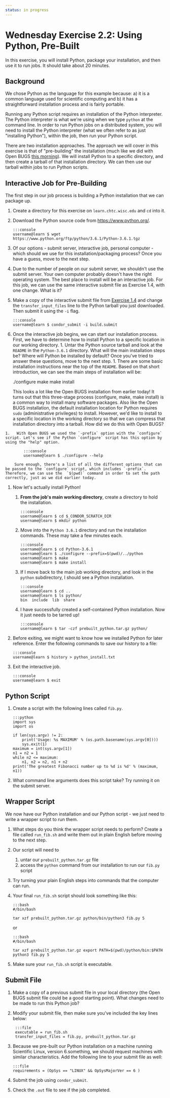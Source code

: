 ```yaml
---
status: in progress
---
```


<style type="text/css"> pre em { font-style: normal; background-color: yellow; } pre strong { font-style: normal; font-weight: bold; color: #008; } </style>

Wednesday Exercise 2.2: Using Python, Pre-Built
===============================================

In this exercise, you will install Python, package your installation, and then use it to run jobs. It should take about 20 minutes.

Background
----------

We chose Python as the language for this example because: a) it is a common language used for scientific computing and b) it has a straightforward installation process and is fairly portable.

Running any Python script requires an installation of the Python interpreter. The Python interpreter is what we're using when we type `python` at the command line. In order to run Python jobs on a distributed system, you will need to install the Python interpreter (what we often refer to as just "installing Python"), within the job, then run your Python script.

There are two installation approaches. The approach we will cover in this exercise is that of "pre-building" the installation (much like we did with Open BUGS [this morning](/materials/day3/part1-ex4-prepackaged)). We will install Python to a specific directory, and then create a tarball of that installation directory. We can then use our tarball within jobs to run Python scripts.

Interactive Job for Pre-Building
--------------------------------

The first step in our job process is building a Python installation that we can package up.

1.  Create a directory for this exercise on `learn.chtc.wisc.edu` and `cd` into it.
1.  Download the Python source code from <https://www.python.org/>. 

		:::console
		username@learn $ wget https://www.python.org/ftp/python/3.6.1/Python-3.6.1.tgz

1.  Of our options - submit server, interactive job, personal computer - which should we use for this installation/packaging process? Once you have a guess, move to the next step.

1.  Due to the number of people on our submit server, we shouldn't use the submit server. Your own computer probably doesn't have the right operating system. The best place to install will be an interactive job. For this job, we can use the same interactive submit file as Exercise 1.4, with one change. What is it?

1.  Make a copy of the interactive submit file from [Exercise 1.4](part1-ex4-prepackaged.md) and change the `transfer_input_files` line to the Python tarball you just downloaded. Then submit it using the `-i` flag. 

		:::console
		username@learn $ condor_submit -i build.submit

1.   Once the interactive job begins, we can start our installation process. First, we have to determine how to install Python to a specific location in our working directory.
    1.  Untar the Python source tarball and look at the `README` in the `Python-3.6.1` directory. What will the main installation steps be? Where will Python be installed by default? Once you've tried to answer these questions, move to the next step.
    1.  There are some basic installation instructions near the top of the `README`. Based on that short introduction, we can see the main steps of installation will be: 

		./configure
		make
		make install

		This looks a lot like the Open BUGS installation from earlier today! It turns out that this three-stage process (configure, make, make install) is a common  way to install many software packages.   Also like the Open BUGS installation, the default installation  location for Python requires `sudo` (administrative privileges) to install. However, we'd like to install to a specific location in the working directory  so that we can compress that installation directory into a tarball. How did we do this with Open BUGS? 

	1.   With Open BUGS we used the `-prefix` option with the `configure` script. Let's see if the Python `configure` script has this option by using the "help" option.  

			:::console
			username@learn $ ./configure --help

		Sure enough, there's a list of all the different options that can be passed to the `configure` script, which includes `-prefix`. Therefore, we can use the  `$(pwd)` command in order to set the path correctly, just as we did earlier today.

1.  Now let's actually install Python!
    1.  **From the job's main working directory**, create a directory to hold the installation. 

			:::console
			username@learn $ cd $_CONDOR_SCRATCH_DIR
			username@learn $ mkdir python

	1.  Move into the `Python 3.6.1` directory and run the installation commands. These may take a few minutes each. 

			:::console
			username@learn $ cd Python-3.6.1
			username@learn $ ./configure --prefix=$(pwd)/../python
			username@learn $ make
			username@learn $ make install

	1.  If I move back to the main job working directory, and look in the `python` subdirectory, I should see a Python installation. 

			:::console
			username@learn $ cd ..
			username@learn $ ls python/
			bin  include  lib  share

	1.  I have successfully created a self-contained Python installation. Now it just needs to be tarred up! 

			:::console
			username@learn $ tar -czf prebuilt_python.tar.gz python/

1.  Before exiting, we might want to know how we installed Python for later reference.  Enter the following commands to save our history to a file: 

		:::console
		username@learn $ history > python_install.txt

1.  Exit the interactive job. 

		:::console
		username@learn $ exit

Python Script
-------------

1.  Create a script with the following lines called `fib.py`. 

		:::python
		import sys
		import os

		if len(sys.argv) != 2:
			print('Usage: %s MAXIMUM' % (os.path.basename(sys.argv[0])))
			sys.exit(1)
		maximum = int(sys.argv[1])
		n1 = n2 = 1
		while n2 <= maximum:
			n1, n2 = n2, n1 + n2
		print('The greatest Fibonacci number up to %d is %d' % (maximum, n1))

1. What command line arguments does this script take? Try running it on the submit server.

Wrapper Script
--------------

We now have our Python installation and our Python script - we just need to write a wrapper script to run them.

1.  What steps do you think the wrapper script needs to perform? Create a file called `run_fib.sh` and write them out in plain English before moving to the next step.
1.  Our script will need to
    1.  untar our `prebuilt_python.tar.gz` file
    1.  access the `python` command from our installation to run our `fib.py` script
1.  Try turning your plain English steps into commands that the computer can run.
1.  Your final `run_fib.sh` script should look something like this: 

		:::bash
		#/bin/bash

		tar xzf prebuilt_python.tar.gz python/bin/python3 fib.py 5

	or

		:::bash
		#/bin/bash

		tar xzf prebuilt_python.tar.gz export PATH=$(pwd)/python/bin:$PATH python3 fib.py 5

1.  Make sure your `run_fib.sh` script is executable.

Submit File
-----------

1.  Make a copy of a previous submit file in your local directory (the Open BUGS submit file could be a good starting point). What changes need to be made to run this Python job? 

1. Modify your submit file, then make sure you've included the key lines below: 

		:::file
		executable = run_fib.sh
		transfer_input_files = fib.py, prebuilt_python.tar.gz

1.  Because we pre-built our Python installation on a machine running Scientific Linux, version 6.something, we should request machines with similar characteristics. Add the following line to your submit file as well: 

		:::file
		requirements = (OpSys == "LINUX" && OpSysMajorVer == 6 )

1. Submit the job using `condor_submit`. 

1. Check the `.out` file to see if the job completed.

